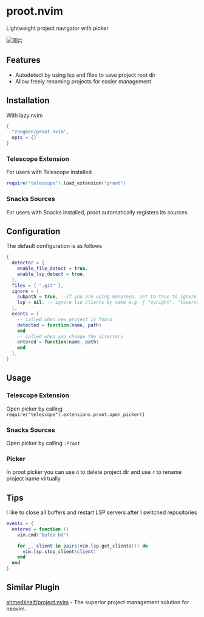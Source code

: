 # proot.nvim

Lightweight project navigator with picker

![圖片](https://github.com/user-attachments/assets/b2661a98-4455-4350-a2c2-1a105e853a75)

## Features

* Autodetect by using lsp and files to save project root dir
* Allow freely renaming projects for easier management

## Installation

With lazy.nvim
```lua
{
  "zongben/proot.nvim",
  opts = {}
}
```

### Telescope Extension

For users with Telescope installed

```lua
require("telescope").load_extension("proot")
```

### Snacks Sources

For users with Snacks installed, proot automatically registers its sources.

## Configuration

The default configuration is as follows

```lua
{
  detector = {
    enable_file_detect = true,
    enable_lsp_detect = true,
  },
  files = { ".git" },
  ignore = {
    subpath = true, --If you are using monorepo, set to true to ignore subrepos
    lsp = nil, -- ignore lsp clients by name e.g. { "pyright", "tsserver" }
  },
  events = {
    -- called when new project is found
    detected = function(name, path)
    end
    -- called when you change the directory
    entered = function(name, path)
    end
  },
}
```

## Usage

### Telescope Extension

Open picker by calling `require("telescope").extensions.proot.open_picker()`

### Snacks Sources

Open picker by calling `:Proot`

### Picker

In proot picker you can use `d` to delete project dir and use `r` to rename project name virtually

## Tips

I like to close all buffers and restart LSP servers after I switched repositories

```lua
events = {
  entered = function ()
    vim.cmd("bufdo bd")

    for _, client in pairs(vim.lsp.get_clients()) do
      vim.lsp.stop_client(client)
    end
  end
}
```

## Similar Plugin

[ahmedkhalf/project.nvim](https://github.com/ahmedkhalf/project.nvim) - The superior project management solution for neovim.
